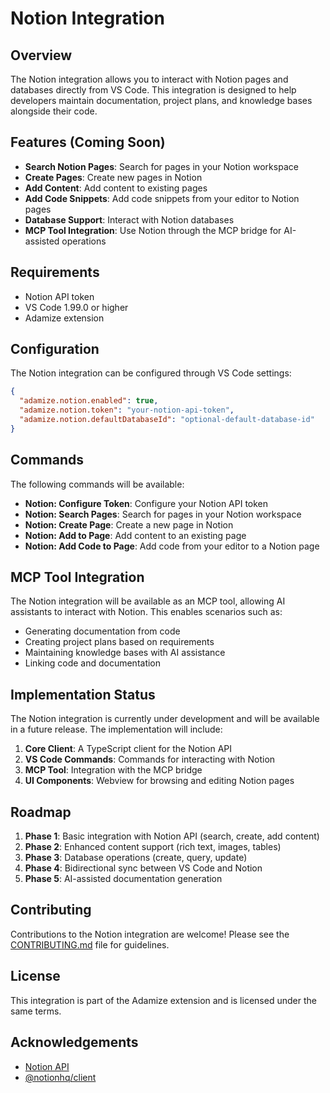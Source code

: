# Notion Integration

## Overview

The Notion integration allows you to interact with Notion pages and databases directly from VS Code. This integration is designed to help developers maintain documentation, project plans, and knowledge bases alongside their code.

## Features (Coming Soon)

- **Search Notion Pages**: Search for pages in your Notion workspace
- **Create Pages**: Create new pages in Notion
- **Add Content**: Add content to existing pages
- **Add Code Snippets**: Add code snippets from your editor to Notion pages
- **Database Support**: Interact with Notion databases
- **MCP Tool Integration**: Use Notion through the MCP bridge for AI-assisted operations

## Requirements

- Notion API token
- VS Code 1.99.0 or higher
- Adamize extension

## Configuration

The Notion integration can be configured through VS Code settings:

```json
{
  "adamize.notion.enabled": true,
  "adamize.notion.token": "your-notion-api-token",
  "adamize.notion.defaultDatabaseId": "optional-default-database-id"
}
```

## Commands

The following commands will be available:

- **Notion: Configure Token**: Configure your Notion API token
- **Notion: Search Pages**: Search for pages in your Notion workspace
- **Notion: Create Page**: Create a new page in Notion
- **Notion: Add to Page**: Add content to an existing page
- **Notion: Add Code to Page**: Add code from your editor to a Notion page

## MCP Tool Integration

The Notion integration will be available as an MCP tool, allowing AI assistants to interact with Notion. This enables scenarios such as:

- Generating documentation from code
- Creating project plans based on requirements
- Maintaining knowledge bases with AI assistance
- Linking code and documentation

## Implementation Status

The Notion integration is currently under development and will be available in a future release. The implementation will include:

1. **Core Client**: A TypeScript client for the Notion API
2. **VS Code Commands**: Commands for interacting with Notion
3. **MCP Tool**: Integration with the MCP bridge
4. **UI Components**: Webview for browsing and editing Notion pages

## Roadmap

1. **Phase 1**: Basic integration with Notion API (search, create, add content)
2. **Phase 2**: Enhanced content support (rich text, images, tables)
3. **Phase 3**: Database operations (create, query, update)
4. **Phase 4**: Bidirectional sync between VS Code and Notion
5. **Phase 5**: AI-assisted documentation generation

## Contributing

Contributions to the Notion integration are welcome! Please see the [CONTRIBUTING.md](../CONTRIBUTING.md) file for guidelines.

## License

This integration is part of the Adamize extension and is licensed under the same terms.

## Acknowledgements

- [Notion API](https://developers.notion.com/)
- [@notionhq/client](https://github.com/makenotion/notion-sdk-js)
